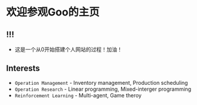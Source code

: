 # 欢迎参观Goo的主页


## !!!

* 这是一个从0开始搭建个人网站的过程！加油！

## Interests 

* `Operation Management` - Inventory management, Production scheduling
* `Operation Research` - Linear programming, Mixed-interger programming
* `Reinforcement Learning` - Multi-agent, Game theroy